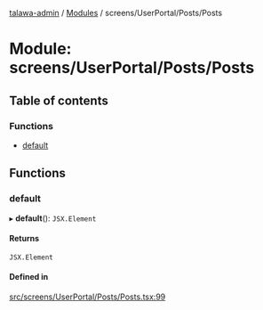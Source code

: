 [talawa-admin](../README.md) / [Modules](../modules.md) / screens/UserPortal/Posts/Posts

# Module: screens/UserPortal/Posts/Posts

## Table of contents

### Functions

- [default](screens_UserPortal_Posts_Posts.md#default)

## Functions

### default

▸ **default**(): `JSX.Element`

#### Returns

`JSX.Element`

#### Defined in

[src/screens/UserPortal/Posts/Posts.tsx:99](https://github.com/palisadoes/talawa-admin/blob/bf9852d/src/screens/UserPortal/Posts/Posts.tsx#L99)

